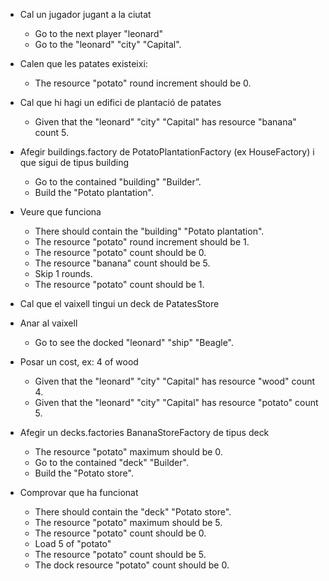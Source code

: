 - Cal un jugador jugant a la ciutat
  * Go to the next player "leonard"
  * Go to the "leonard" "city" "Capital".
 
- Calen que les patates existeixi:
  * The resource "potato" round increment should be 0.

- Cal que hi hagi un edifici de plantació de patates
  * Given that the "leonard" "city" "Capital" has resource "banana" count 5.
  
- Afegir buildings.factory de PotatoPlantationFactory (ex HouseFactory) i que sigui de tipus building
  * Go to the contained "building" "Builder”.
  * Build the "Potato plantation".

- Veure que funciona
  * There should contain the "building" "Potato plantation".
  * The resource "potato" round increment should be 1.
  * The resource "potato" count should be 0.
  * The resource "banana" count should be 5.
  * Skip 1 rounds.
  * The resource "potato" count should be 1.

- Cal que el vaixell tingui un deck de PatatesStore
- Anar al vaixell
  * Go to see the docked "leonard" "ship" "Beagle".

- Posar un cost, ex: 4 of wood
  * Given that the "leonard" "city" "Capital" has resource "wood" count 4.
  * Given that the "leonard" "city" "Capital" has resource "potato" count 5.

- Afegir un decks.factories BananaStoreFactory de tipus deck
  * The resource "potato" maximum should be 0.
  * Go to the contained "deck" "Builder".
  * Build the "Potato store".

- Comprovar que ha funcionat
  * There should contain the "deck" "Potato store".
  * The resource "potato" maximum should be 5.
  * The resource "potato" count should be 0.
  * Load 5 of "potato"
  * The resource "potato" count should be 5.
  * The dock resource "potato" count should be 0.
